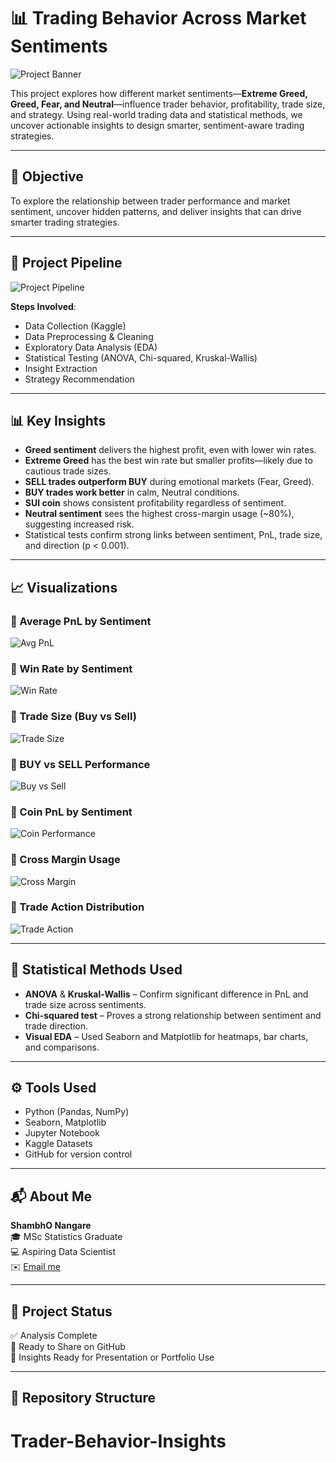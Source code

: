 # 📊 Trading Behavior Across Market Sentiments

![Project Banner](images/project_banner.png)

This project explores how different market sentiments—**Extreme Greed, Greed, Fear, and Neutral**—influence trader behavior, profitability, trade size, and strategy. Using real-world trading data and statistical methods, we uncover actionable insights to design smarter, sentiment-aware trading strategies.

---

## 🎯 Objective

To explore the relationship between trader performance and market sentiment, uncover hidden patterns, and deliver insights that can drive smarter trading strategies.

---

## 🧠 Project Pipeline

![Project Pipeline](images/project_pipeline.png)

**Steps Involved**:
- Data Collection (Kaggle)
- Data Preprocessing & Cleaning
- Exploratory Data Analysis (EDA)
- Statistical Testing (ANOVA, Chi-squared, Kruskal-Wallis)
- Insight Extraction
- Strategy Recommendation

---

## 📊 Key Insights

- **Greed sentiment** delivers the highest profit, even with lower win rates.
- **Extreme Greed** has the best win rate but smaller profits—likely due to cautious trade sizes.
- **SELL trades outperform BUY** during emotional markets (Fear, Greed).
- **BUY trades work better** in calm, Neutral conditions.
- **SUI coin** shows consistent profitability regardless of sentiment.
- **Neutral sentiment** sees the highest cross-margin usage (~80%), suggesting increased risk.
- Statistical tests confirm strong links between sentiment, PnL, trade size, and direction (p < 0.001).

---

## 📈 Visualizations

### 🔹 Average PnL by Sentiment
![Avg PnL](Average_pnl.png)

### 🔹 Win Rate by Sentiment
![Win Rate](images/win_rate_by_sentiment.png)

### 🔹 Trade Size (Buy vs Sell)
![Trade Size](images/trade_size_by_sentiment_side.png)

### 🔹 BUY vs SELL Performance
![Buy vs Sell](images/buy_vs_sell_win_rate.png)

### 🔹 Coin PnL by Sentiment
![Coin Performance](images/coin_pnl_by_sentiment.png)

### 🔹 Cross Margin Usage
![Cross Margin](images/cross_margin_usage.png)

### 🔹 Trade Action Distribution
![Trade Action](images/trade_action_distribution.png)

---

## 🧪 Statistical Methods Used

- **ANOVA** & **Kruskal-Wallis** – Confirm significant difference in PnL and trade size across sentiments.
- **Chi-squared test** – Proves a strong relationship between sentiment and trade direction.
- **Visual EDA** – Used Seaborn and Matplotlib for heatmaps, bar charts, and comparisons.

---

## ⚙️ Tools Used

- Python (Pandas, NumPy)
- Seaborn, Matplotlib
- Jupyter Notebook
- Kaggle Datasets
- GitHub for version control

---

## 📬 About Me

**ShambhO Nangare**  
🎓 MSc Statistics Graduate  
💻 Aspiring Data Scientist  
✉️ [Email me](mailto:nangareshambho@gmail.com)

---

## 📎 Project Status

✅ Analysis Complete  
🚀 Ready to Share on GitHub  
📁 Insights Ready for Presentation or Portfolio Use  

---

## 📂 Repository Structure

# Trader-Behavior-Insights
